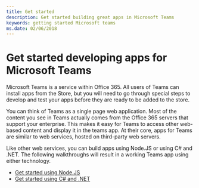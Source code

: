 ```yaml
---
title: Get started
description: Get started building great apps in Microsoft Teams
keywords: getting started Microsoft teams
ms.date: 02/06/2018
---
```

# Get started developing apps for Microsoft Teams

Microsoft Teams is a service within Office 365. All users of Teams can install apps from the Store, but you will need to go through special steps to develop and test your apps before they are ready to be added to the store.

You can think of Teams as a single page web application. Most of the content you see in Teams actually comes from the Office 365 servers that support your enterprise. This makes it easy for Teams to access other web-based content and display it in the teams app. At their core, apps for Teams are similar to web services, hosted on third-party web servers.

Like other web services, you can build apps using Node.JS or using C# and .NET. The following walkthroughs will result in a working Teams app using either technology.

- [Get started using Node.JS](~/get-started/get-started-nodejs)
- [Get started using C# and .NET](~/get-started/get-started-dotnet)
